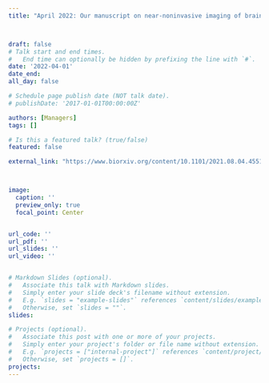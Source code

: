 ```yaml
---
title: "April 2022: Our manuscript on near-noninvasive imaging of brain at high-resolution is accepted for publication in Nature Biotechnology. Congratulations to Zhongya, Zhentao and all co-authors!" 



draft: false
# Talk start and end times.
#   End time can optionally be hidden by prefixing the line with `#`.
date: '2022-04-01'
date_end: 
all_day: false

# Schedule page publish date (NOT talk date).
# publishDate: '2017-01-01T00:00:00Z'

authors: [Managers]
tags: []

# Is this a featured talk? (true/false)
featured: false

external_link: "https://www.biorxiv.org/content/10.1101/2021.08.04.455159v1.full.pdf"



image:
  caption: ''
  preview_only: true
  focal_point: Center


url_code: ''
url_pdf: ''
url_slides: ''
url_video: ''


# Markdown Slides (optional).
#   Associate this talk with Markdown slides.
#   Simply enter your slide deck's filename without extension.
#   E.g. `slides = "example-slides"` references `content/slides/example-slides.md`.
#   Otherwise, set `slides = ""`.
slides:

# Projects (optional).
#   Associate this post with one or more of your projects.
#   Simply enter your project's folder or file name without extension.
#   E.g. `projects = ["internal-project"]` references `content/project/deep-learning/index.md`.
#   Otherwise, set `projects = []`.
projects:
---
```



